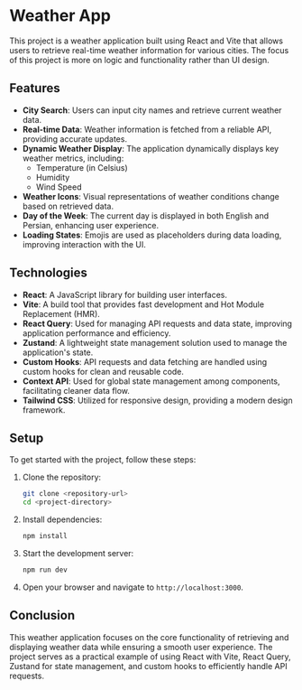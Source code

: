 

# Weather App

This project is a weather application built using React and Vite that allows users to retrieve real-time weather information for various cities. The focus of this project is more on logic and functionality rather than UI design.

## Features

- **City Search**: Users can input city names and retrieve current weather data.
- **Real-time Data**: Weather information is fetched from a reliable API, providing accurate updates.
- **Dynamic Weather Display**: The application dynamically displays key weather metrics, including:
  - Temperature (in Celsius)
  - Humidity
  - Wind Speed
- **Weather Icons**: Visual representations of weather conditions change based on retrieved data.
- **Day of the Week**: The current day is displayed in both English and Persian, enhancing user experience.
- **Loading States**: Emojis are used as placeholders during data loading, improving interaction with the UI.

## Technologies

- **React**: A JavaScript library for building user interfaces.
- **Vite**: A build tool that provides fast development and Hot Module Replacement (HMR).
- **React Query**: Used for managing API requests and data state, improving application performance and efficiency.
- **Zustand**: A lightweight state management solution used to manage the application's state.
- **Custom Hooks**: API requests and data fetching are handled using custom hooks for clean and reusable code.
- **Context API**: Used for global state management among components, facilitating cleaner data flow.
- **Tailwind CSS**: Utilized for responsive design, providing a modern design framework.

## Setup

To get started with the project, follow these steps:

1. Clone the repository:
   ```bash
   git clone <repository-url>
   cd <project-directory>
   ```

2. Install dependencies:
   ```bash
   npm install
   ```

3. Start the development server:
   ```bash
   npm run dev
   ```

4. Open your browser and navigate to `http://localhost:3000`.

## Conclusion

This weather application focuses on the core functionality of retrieving and displaying weather data while ensuring a smooth user experience. The project serves as a practical example of using React with Vite, React Query, Zustand for state management, and custom hooks to efficiently handle API requests.


